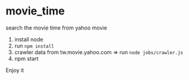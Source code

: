 # movie_time
search the movie time from yahoo movie

1. install node
2. run `npm install`
3. crawler data from tw.movie.yahoo.com => run `node jobs/crawler.js`
4. npm start

Enjoy it
